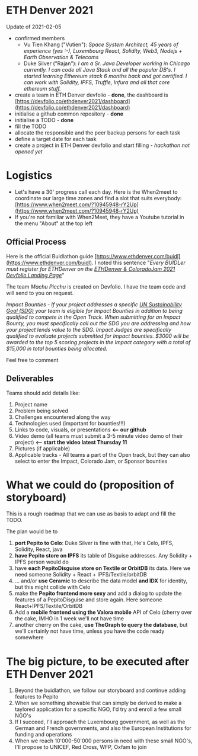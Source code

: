 # ETH Denver 2021
Update of 2021-02-05
* confirmed members
  * Vu Tien Khang ("Vutien"): _Space System Architect, 45 years of experience (yes :-), Luxembourg React, Solidity, Web3, Nodejs + Earth Observation & Telecoms_
  * Duke Silver ("Rajan"): _I am a Sr. Java Developer working in Chicago currently. I can code all Java Stack and all the popular DB's. I started learning Ethereum stack 6 months back and got certified. I can work with Solidity, IPFS, Truffle, Infura and all that core ethereum stuff._
* create a team in ETH Denver devfolio - **done**, the dashboard is [https://devfolio.co/ethdenver2021/dashboard](https://devfolio.co/ethdenver2021/dashboard)
* initialise a github common repository - **done**
* initialise a TODO - **done**
* fill the TODO
* allocate the responsible and the peer backup persons for each task
* define a target date for each task
* create a project in ETH Denver devfolio and start filling - *hackathon not opened yet*


# Logistics
* Let's have a 30' progress call each day. Here is the When2meet to coordinate our large time zones and find a slot that suits everybody: [https://www.when2meet.com/?10945948-rY2Up](https://www.when2meet.com/?10945948-rY2Up)
* If you're not familiar with When2Meet, they have a Youtube tutorial in the menu "About" at the top left
## Official Process
Here is the official Buidlathon guide [https://www.ethdenver.com/buidl](https://www.ethdenver.com/buidl). I noted this sentence "_Every BUIDLer must register for ETHDenver on the [ETHDenver & ColoradoJam 2021 Devfolio Landing Page](https://ethdenver2021.devfolio.co/)_"

The team _Machu Picchu_ is created on Devfolio. I have the team code and will send to you on request. 

_Impact Bounties - If your project addresses a specific [UN Sustainability Goal (SDG)](https://sdgs.un.org/goals) your team is eligible for Impact Bounties in addition to being qualified to compete in the Open Track. When submitting for an Impact Bounty, you must specifically call out the SDG you are addressing and how your project lends value to the SDG. Impact Judges are specifically qualified to evaluate projects submitted for Impact bounties.  $3000 will be awarded to the top 5 scoring projects in the Impact category with a total of $15,000 in total bounties being allocated._

Feel free to comment

## Deliverables
Teams should add details like:
1.    Project name
2.    Problem being solved
3.    Challenges encountered along the way
4.    Technologies used (important for bounties!!!)
5.    Links to code, visuals, or presentations **<-- our github**
6.    Video demo (all teams must submit a 3-5 minute video demo of their project) **<-- start the video latest Thursday 11**
7.    Pictures (if applicable)
8.    Applicable tracks - All teams a part of the Open track, but they can also select to enter the Impact, Colorado Jam, or Sponsor bounties


# What we could do (proposition of storyboard)
This is a rough roadmap that we can use as basis to adapt and fill the TODO.

The plan would be to 
1. **port Pepito to Celo**: Duke Silver is fine with that, He's Celo, IPFS, Solidity, React, java
2. **have Pepito store on IPFS** its table of Disguise addresses. Any Solidity + IPFS person would do
3. have **each PepitoDisguise store on Textile or OrbitDB** its data. Here we need someone Solidity + React + IPFS/Textile/orbitDB
4. ... and/or **use Ceramic** to describe the data model **and IDX** for identity, but this might collide with Celo  
5. make the **Pepito frontend more sexy** and add a dialog to update the features of a PepitoDisguise and store again. Here someone React+IPFS/Textile/OrbitDB
6. Add a **mobile frontend using the Valora mobile** API of Celo (cherry over the cake, IMHO in 1 week we'll not have time
7. another cherry on the cake, **use TheGraph to query the database**, but we'll certainly not have time, unless you have the code ready somewhere

# The big picture, to be executed after ETH Denver 2021
1. Beyond the buidlathon, we follow our storyboard and continue adding features to Pepito
2. When we something showable that can simply be derived to make a taylored application for a specific NGO, I'd try and enroll a few small NGO's
3. If I succeed, I'll approach the Luxembourg government, as well as the German and French governments, and also the European Institutions for funding and operations
4. When we reach 10'000-50'000 persons in need with these small NGO's, I'll propose to UNICEF, Red Cross, WFP, Oxfam to join
